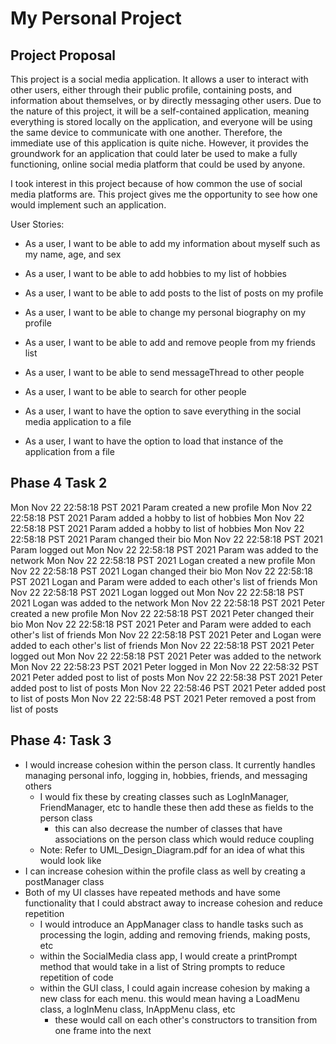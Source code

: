 # My Personal Project

## Project Proposal

This project is a social media application. It allows a user to interact with other users, either
through their public profile, containing posts, and information about themselves, or by directly
messaging other users. Due to the nature of this project, it will be a self-contained application,
meaning everything is stored locally on the application, and everyone will be using the 
same device to communicate with one another. Therefore, the immediate use of this application is 
quite niche. However, it provides the groundwork for an application that could later be used to make
a fully functioning, online social media platform that could be used by anyone.

I took interest in this project because of how common the use of social media platforms are. This
project gives me the opportunity to see how one would implement such an application.

User Stories:
- As a user, I want to be able to add my information about myself such as my name, age, and sex 
- As a user, I want to be able to add hobbies to my list of hobbies
- As a user, I want to be able to add posts to the list of posts on my profile
- As a user, I want to be able to change my personal biography on my profile
- As a user, I want to be able to add and remove people from my friends list
- As a user, I want to be able to send messageThread to other people
- As a user, I want to be able to search for other people

- As a user, I want to have the option to save everything in the social media application to a file
- As a user, I want to have the option to load that instance of the application from a file

## Phase 4 Task 2

Mon Nov 22 22:58:18 PST 2021
Param created a new profile
Mon Nov 22 22:58:18 PST 2021
Param added a hobby to list of hobbies
Mon Nov 22 22:58:18 PST 2021
Param added a hobby to list of hobbies
Mon Nov 22 22:58:18 PST 2021
Param changed their bio
Mon Nov 22 22:58:18 PST 2021
Param logged out
Mon Nov 22 22:58:18 PST 2021
Param was added to the network
Mon Nov 22 22:58:18 PST 2021
Logan created a new profile
Mon Nov 22 22:58:18 PST 2021
Logan changed their bio
Mon Nov 22 22:58:18 PST 2021
Logan and Param were added to each other's list of friends
Mon Nov 22 22:58:18 PST 2021
Logan logged out
Mon Nov 22 22:58:18 PST 2021
Logan was added to the network
Mon Nov 22 22:58:18 PST 2021
Peter created a new profile
Mon Nov 22 22:58:18 PST 2021
Peter changed their bio
Mon Nov 22 22:58:18 PST 2021
Peter and Param were added to each other's list of friends
Mon Nov 22 22:58:18 PST 2021
Peter and Logan were added to each other's list of friends
Mon Nov 22 22:58:18 PST 2021
Peter logged out
Mon Nov 22 22:58:18 PST 2021
Peter was added to the network
Mon Nov 22 22:58:23 PST 2021
Peter logged in
Mon Nov 22 22:58:32 PST 2021
Peter added post to list of posts
Mon Nov 22 22:58:38 PST 2021
Peter added post to list of posts
Mon Nov 22 22:58:46 PST 2021
Peter added post to list of posts
Mon Nov 22 22:58:48 PST 2021
Peter removed a post from list of posts

## Phase 4: Task 3
- I would increase cohesion within the person class. It currently handles managing personal info,
  logging in, hobbies, friends, and messaging others
  - I would fix these by creating classes such as LogInManager, FriendManager, etc to handle these
    then add these as fields to the person class
    - this can also decrease the number of classes that have associations on the person class which would
      reduce coupling
  - Note: Refer to UML_Design_Diagram.pdf for an idea of what this would look like
- I can increase cohesion within the profile class as well by creating a postManager class
- Both of my UI classes have repeated methods and have some functionality that I could abstract away to
  increase cohesion and reduce repetition
  - I would introduce an AppManager class to handle tasks such as processing the login, adding and 
    removing friends, making posts, etc
  - within the SocialMedia class app, I would create a printPrompt method that would take in
    a list of String prompts to reduce repetition of code
  - within the GUI class, I could again increase cohesion by making a new class for each menu.
    this would mean having a LoadMenu class, a logInMenu class, InAppMenu class, etc
    - these would call on each other's constructors to transition from one frame into the next